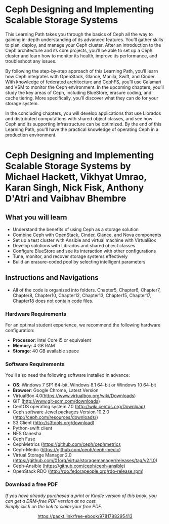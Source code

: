 


# Ceph Designing and Implementing Scalable Storage Systems
This Learning Path takes you through the basics of Ceph all the way to gaining in-depth understanding of its advanced features. You’ll gather skills to plan, deploy, and manage your Ceph cluster. After an introduction to the Ceph architecture and its core projects, you’ll be able to set up a Ceph cluster and learn how to monitor its health, improve its performance, and troubleshoot any issues. 

By following the step-by-step approach of this Learning Path, you’ll learn how Ceph integrates with OpenStack, Glance, Manila, Swift, and Cinder. With knowledge of federated architecture and CephFS, you’ll use Calamari and VSM to monitor the Ceph environment. In the upcoming chapters, you’ll study the key areas of Ceph, including BlueStore, erasure coding, and cache tiering. More specifically, you’ll discover what they can do for your storage system. 

In the concluding chapters, you will develop applications that use Librados and distributed computations with shared object classes, and see how Ceph and its supporting infrastructure can be optimized. By the end of this Learning Path, you'll have the practical knowledge of operating Ceph in a production environment.
<br>

# Ceph Designing and Implementing Scalable Storage Systems by **Michael Hackett, Vikhyat Umrao, Karan Singh, Nick Fisk, Anthony D'Atri and Vaibhav Bhembre**

## What you will learn
* Understand the benefits of using Ceph as a storage solution
* Combine Ceph with OpenStack, Cinder, Glance, and Nova components
* Set up a test cluster with Ansible and virtual machine with VirtualBox
* Develop solutions with Librados and shared object classes
* Configure BlueStore and see its interaction with other configurations
* Tune, monitor, and recover storage systems effectively
* Build an erasure-coded pool by selecting intelligent parameters

## Instructions and Navigations
* All of the code is organized into folders. Chapter5, Chapter6, Chapter7, Chapter8, Chapter10, Chapter12, Chapter13, Chapter15, Chapter17, Chapter18 does not contain code files.

### Hardware Requirements
For an optimal student experience, we recommend the following hardware configuration:
* **Processor**: Intel Core i5 or equivalent
* **Memory**: 4 GB RAM
* **Storage**: 40 GB available space

### Software Requirements
You'll also need the following software installed in advance:
* **OS**: Windows 7 SP1 64-bit, Windows 8.1 64-bit or Windows 10 64-bit
* **Browser**: Google Chrome, Latest Version
* VirtualBox 4.0(https://www.virtualbox.org/wiki/Downloads)
* GIT (http://www.git-scm.com/downloads)
* CentOS operating system 7.0 (http://wiki.centos.org/Download)
* Ceph software Jewel packages Version 10.2.0 (http://ceph.com/resources/downloads/)
* S3 Client (http://s3tools.org/download)
* Python-swift client
* NFS Ganesha
* Ceph Fuse
* CephMetrics (https://github.com/ceph/cephmetrics
* Ceph-Medic (https://github.com/ceph/ceph-medic)
* Virtual Storage Manager 2.0 (https://github.com/01org/virtualstoragemanager/releases/tag/v2.1.0)
* Ceph-Ansible (https://github.com/ceph/ceph-ansible)
* OpenStack RDO (http://rdo.fedorapeople.org/rdo-release.rpm)


### Download a free PDF

 <i>If you have already purchased a print or Kindle version of this book, you can get a DRM-free PDF version at no cost.<br>Simply click on the link to claim your free PDF.</i>
<p align="center"> <a href="https://packt.link/free-ebook/9781788295413">https://packt.link/free-ebook/9781788295413 </a> </p>